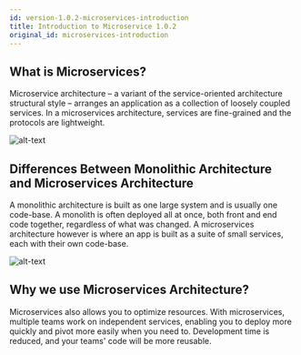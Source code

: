 ```yaml
---
id: version-1.0.2-microservices-introduction
title: Introduction to Microservice 1.0.2
original_id: microservices-introduction
---
```


## What is Microservices?

Microservice architecture – a variant of the service-oriented architecture structural style – arranges an application as a collection of loosely coupled services. In a microservices architecture, services are fine-grained and the protocols are lightweight.

![alt-text](assets/businessdomain2.png)

## Differences Between Monolithic Architecture and Microservices Architecture

A monolithic architecture is built as one large system and is usually one code-base. A monolith is often deployed all at once, both front and end code together, regardless of what was changed. A microservices architecture however is where an app is built as a suite of small services, each with their own code-base.

![alt-text](assets/Microservices-vs-monolithic-architecture-diagram.png)

## Why we use Microservices Architecture?

Microservices also allows you to optimize resources. With microservices, multiple teams work on independent services, enabling you to deploy more quickly and pivot more easily when you need to. Development time is reduced, and your teams' code will be more reusable.
